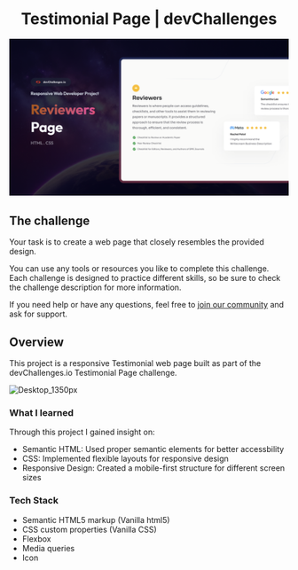 # <h1 align="center">Testimonial Page | devChallenges</h1>

![Thumbnail for the Testimonial Page coding challenge](./thumbnail.jpg)



## The challenge

Your task is to create a web page that closely resembles the provided design.

You can use any tools or resources you like to complete this challenge. Each challenge is designed to practice different skills, so be sure to check the challenge description for more information.

If you need help or have any questions, feel free to [join our community](https://github.com/orgs/devchallenges-io/discussions) and ask for support.

## Overview
This project is a responsive Testimonial web page built as part of the devChallenges.io Testimonial Page challenge. 

![Desktop_1350px](https://github.com/user-attachments/assets/3a650773-1be3-4ca0-8044-62da2c643c2a)

### What I learned
Through this project I gained insight on:
- Semantic HTML: Used proper semantic elements for better accessbility
- CSS: Implemented flexible layouts for responsive design
- Responsive Design: Created a mobile-first structure for different screen sizes
  

### Tech Stack

- Semantic HTML5 markup (Vanilla html5)
- CSS custom properties (Vanilla CSS)
- Flexbox
- Media queries
- Icon
